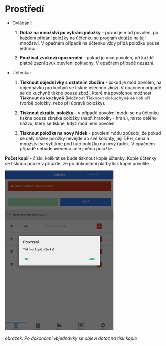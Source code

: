 # Prostředí

- Ovládání:

  1. **Dotaz na množství po vybrání položky** - pokud je mód povolen, po každém přidání položky na účtenku se program dotáže na její                                                     množství. V opačném případě na účtenku vždy přidá položku pouze jednou.

  2. **Používat zvuková upozornění** - pokud je mód povolen, při každé platbě zazní zvuk otevření pokladny. V opačném případě nezazní.

- Účtenka:

  1. **Tisknout objednávky s ostatním zbožím** - pokud je mód povolen, na objednávku pro kuchyň se tiskne všechno zboží. V opačném případě                                                  se do kuchyně tiskne pouze zboží, které má povolenou možnost **Tisknout do kuchyně**                                                      (Možnost Tisknout do kuchyně se volí při tvorbě položky, nebo při úpravě položky). 
  
  2. **Tisknout zkratku položky** - v případě povolení módu se na účtenku tiskne pouze zkratka položky (např. hranolky - hran.), místo celého názvu, který se tiskne, když mód není povolen.
  
  3. **Tisknout položku na nový řádek** - povolení módu způsobí, že pokud se celý název položky nevejde do své kolonky, její DPH, cena a množství se vytiskne pod tuto položku na nový řádek. V opačném případě nebude uvedeno celé jméno položky.
  
  
**Počet kopií** - číslo, kolikrát se bude tisknout kopie účtenky. Kopie účtenky se tisknou pouze v případě, že po dokončení platby tisk kopie povolíte.

![](img/copy.png)

*obrázek: Po dokončení objednávky se objeví dotaz na tisk kopie*
